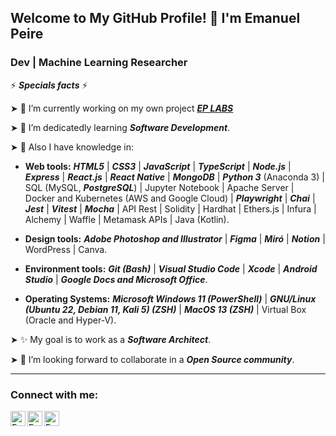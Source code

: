 ## Welcome to My GitHub Profile! 👋 I'm Emanuel Peire

### Dev | Machine Learning Researcher

⚡ ***Specials facts*** ⚡

➤ 🔭 I’m currently working on my own project <a href="https://twitter.com/ep_labs"> ***EP LABS*** </a>

➤ 🌱 I’m dedicatedly learning ***Software Development***.

➤ 🧠 Also I have knowledge in:

- **Web tools:** ***HTML5*** | ***CSS3*** | ***JavaScript*** | ***TypeScript*** | ***Node.js*** | ***Express*** | ***React.js*** | ***React Native*** | ***MongoDB*** | ***Python 3*** (Anaconda 3) | SQL (MySQL, ***PostgreSQL***) | Jupyter Notebook | Apache Server | Docker and Kubernetes (AWS and Google Cloud) | ***Playwright*** | ***Chai*** | ***Jest*** | ***Vitest*** | ***Mocha*** | API Rest | Solidity | Hardhat | Ethers.js | Infura | Alchemy | Waffle | Metamask APIs | Java (Kotlin).

- **Design tools:** ***Adobe Photoshop and Illustrator*** | ***Figma*** | ***Miró*** | ***Notion*** | WordPress | Canva.

- **Environment tools:** ***Git (Bash)*** | ***Visual Studio Code*** | ***Xcode*** | ***Android Studio*** | ***Google Docs and Microsoft Office***.

- **Operating Systems:** ***Microsoft Windows 11 (PowerShell)*** | ***GNU/Linux (Ubuntu 22, Debian 11, Kali 5) (ZSH)*** | ***MacOS 13 (ZSH)*** | Virtual Box (Oracle and Hyper-V).

➤ ✨ My goal is to work as a ***Software Architect***.

➤ 👯 I’m looking forward to collaborate in a ***Open Source community***.

---
### Connect with me:

<a href="https://www.linkedin.com/in/emanuelpeire/">
<img align="left" alt="Emanuel Peire LinkedIN" width="24px" src="https://icongr.am/fontawesome/linkedin.svg?size=128&color=70c8ff" />
</a>
<a href="https://www.twitter.com/emapeire/">
<img align="left" alt="Emanuel Peire Twitter" width="24px" src="https://icongr.am/fontawesome/twitter.svg?size=128&color=70c8ff" />
</a>
<a href="https://www.instagram.com/emapeire/">
<img align="left" alt="Emanuel Peire Instagram" width="24px" src="https://icongr.am/fontawesome/instagram.svg?size=128&color=70c8ff" />
</a>
<br/>

